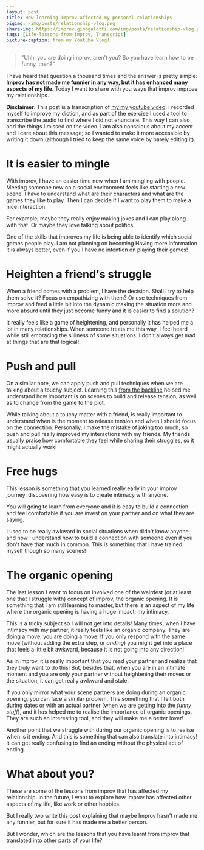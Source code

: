 ```yaml
---
layout: post
title: How learning Improv affected my personal relationships
bigimg: /img/posts/relationship-vlog.png
share-img: https://improv.ginogalotti.com/img/posts/relationship-vlog.png
tags: [Life-lessons-from-improv, Transcript]
picture-caption: from my Youtube Vlog!
---
```


> "Uhh, you are doing improv, aren't you? So you have learn how to be funny, then?"

I have heard that question a thousand times and the answer is pretty simple: **Improv has not made me funnier in any way, but it has enhanced many aspects of my life**. Today I want to share with you ways that improv improve my relationships.

**Disclaimer**: This post is a transcription of [my my youtube video](https://youtu.be/0LyCY2oD5d0). I recorded myself to improve my diction, and as part of the exercise I used a tool to transcribe the audio to find where I did not enunciate. This way I can also add the things I missed on the video. I am also conscious about my accent and I care about this message; so I wanted to make it more accessible by writing it down (although I tried to keep the same voice by barely editing it).

# It is easier to mingle

With improv, I have an easier time now when I am mingling with people. Meeting someone new on a social environment feels like starting a new scene. I have to understand what are their characters and what are the games they like to play. Then I can decide if I want to play them to make a nice interaction.

For example, maybe they really enjoy making jokes and I can play along with that. Or maybe they love talking about politics. 

One of the skills that improves my life is being able to identify which social games people play. I am not planning on becoming Having more information it is always better, even if you I have no intention on playing their games!

# Heighten a friend's struggle

When a friend comes with a problem, I have the decision. Shall I try to help them solve it? Focus on empathizing with them? Or use techniques from improv and feed a little bit into the dynamic making the situation more and more absurd until they just become funny and it is easier to find a solution? 

It really feels like a game of heightening, and personally it has helped me a lot in many relationships. When someone treats me this way, I feel heard while still embracing the silliness of some situations. I don't always get mad at things that are that logical!.

# Push and pull

On a similar note, we can apply push and pull techniques when we are talking about a touchy subject. Learning this [from the backline](https://backline.podbean.com/e/81-pushpull/) helped me understand how important is on scenes to build and release tension, as well as to change from the game to the plot. 

While talking about a touchy matter with a friend, is really important to understand when is the moment to release tension and when I should focus on the connection. Personally, I make the mistake of joking too much, so push and pull really improved my interactions with my friends. My friends usually praise how comfortable they feel while sharing their struggles, so it might actually work!

# Free hugs

This lesson is something that you learned really early in your improv journey: discovering how easy is to create intimacy with anyone. 

You will going to learn from everyone and it is easy to build a connection and feel comfortable if you are invest on your partner and on what they are saying. 

I used to be really awkward in social situations when didn't know anyone, and now I understand how to build a connection with someone even if you don't have that much in common. This is something that I have trained myself though so many scenes!

# The organic opening

The last lesson I want to focus on involved one of the weirdest (or at least one that I struggle with) concept of improv, the organic opening. It is something that I am still learning to master, but there is an aspect of my life where the organic opening is having a huge impact: my intimacy.

This is a tricky subject so I will not get into details! Many times, when I have intimacy with my partner, it really feels like an organic company. They are doing a move, you are doing a move. If you only respond with the same move (without adding the extra step, or _anding_) you might get into a place that feels a little bit awkward, because it is not going into any direction!

As in improv, it is really important that you read your partner and realize that they truly want to do this! But, besides that, when you are in an intimate moment and you are only your partner without heightening their moves or the situation, it can get really awkward and stale.

If you only mirror what your scene partners are doing during an organic opening, you can face a similar problem. This something that I felt both during dates or with an actual partner (when we are getting into the _funny stuff_), and it has helped me to realise the importance of organic openings. They are such an interesting tool, and they will make me a better lover!

Another point that we struggle with during our organic opening is to realise when is it ending. And this is something that can also translate into intimacy! It can get really confusing to find an ending without the  physical act of ending…

# What about you? 
These are some of the lessons from improv that has affected my relationship. In the future, I want to explore how improv has affected other aspects of my life, like work or other hobbies. 

But I really two write this post explaining that maybe Improv hasn't made me any funnier, but for sure it has made me a better person. 

But I wonder, which are the lessons that you have learnt from improv that translated into other parts of your life? 
